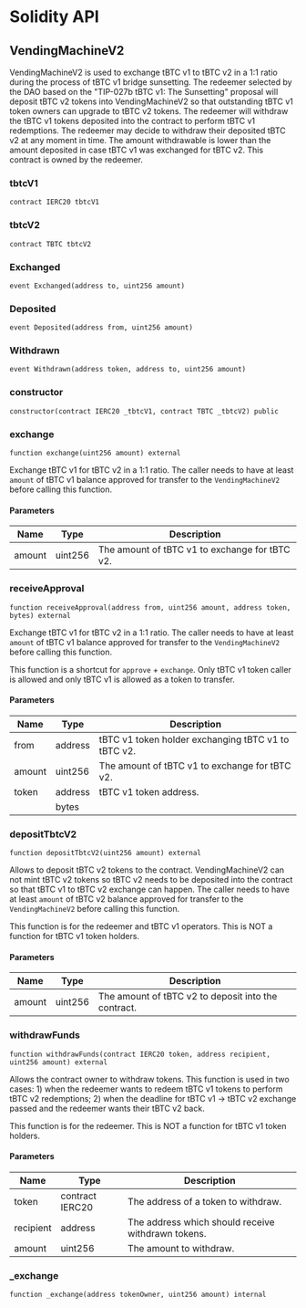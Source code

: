 # Solidity API

## VendingMachineV2

VendingMachineV2 is used to exchange tBTC v1 to tBTC v2 in a 1:1
ratio during the process of tBTC v1 bridge sunsetting. The redeemer
selected by the DAO based on the "TIP-027b tBTC v1: The Sunsetting"
proposal will deposit tBTC v2 tokens into VendingMachineV2 so that
outstanding tBTC v1 token owners can  upgrade to tBTC v2 tokens.
The redeemer will withdraw the tBTC v1 tokens deposited into the
contract to perform tBTC v1 redemptions.
The redeemer may decide to withdraw their deposited tBTC v2 at any
moment in time. The amount withdrawable is lower than the amount
deposited in case tBTC v1 was exchanged for tBTC v2.
This contract is owned by the redeemer.

### tbtcV1

```solidity
contract IERC20 tbtcV1
```

### tbtcV2

```solidity
contract TBTC tbtcV2
```

### Exchanged

```solidity
event Exchanged(address to, uint256 amount)
```

### Deposited

```solidity
event Deposited(address from, uint256 amount)
```

### Withdrawn

```solidity
event Withdrawn(address token, address to, uint256 amount)
```

### constructor

```solidity
constructor(contract IERC20 _tbtcV1, contract TBTC _tbtcV2) public
```

### exchange

```solidity
function exchange(uint256 amount) external
```

Exchange tBTC v1 for tBTC v2 in a 1:1 ratio.
The caller needs to have at least `amount` of tBTC v1 balance
approved for transfer to the `VendingMachineV2` before calling
this function.

#### Parameters

| Name | Type | Description |
| ---- | ---- | ----------- |
| amount | uint256 | The amount of tBTC v1 to exchange for tBTC v2. |

### receiveApproval

```solidity
function receiveApproval(address from, uint256 amount, address token, bytes) external
```

Exchange tBTC v1 for tBTC v2 in a 1:1 ratio.
The caller needs to have at least `amount` of tBTC v1 balance
approved for transfer to the `VendingMachineV2` before calling
this function.

This function is a shortcut for `approve` + `exchange`. Only tBTC
v1 token caller is allowed and only tBTC v1 is allowed as a token
to transfer.

#### Parameters

| Name | Type | Description |
| ---- | ---- | ----------- |
| from | address | tBTC v1 token holder exchanging tBTC v1 to tBTC v2. |
| amount | uint256 | The amount of tBTC v1 to exchange for tBTC v2. |
| token | address | tBTC v1 token address. |
|  | bytes |  |

### depositTbtcV2

```solidity
function depositTbtcV2(uint256 amount) external
```

Allows to deposit tBTC v2 tokens to the contract.
VendingMachineV2 can not mint tBTC v2 tokens so tBTC v2 needs
to be deposited into the contract so that tBTC v1 to tBTC v2
exchange can happen.
The caller needs to have at least `amount` of tBTC v2 balance
approved for transfer to the `VendingMachineV2` before calling
this function.

This function is for the redeemer and tBTC v1 operators. This is
NOT a function for tBTC v1 token holders.

#### Parameters

| Name | Type | Description |
| ---- | ---- | ----------- |
| amount | uint256 | The amount of tBTC v2 to deposit into the contract. |

### withdrawFunds

```solidity
function withdrawFunds(contract IERC20 token, address recipient, uint256 amount) external
```

Allows the contract owner to withdraw tokens. This function is
used in two cases: 1) when the redeemer wants to redeem tBTC v1
tokens to perform tBTC v2 redemptions; 2) when the deadline for
tBTC v1 -> tBTC v2 exchange passed and the redeemer wants their
tBTC v2 back.

This function is for the redeemer. This is NOT a function for
tBTC v1 token holders.

#### Parameters

| Name | Type | Description |
| ---- | ---- | ----------- |
| token | contract IERC20 | The address of a token to withdraw. |
| recipient | address | The address which should receive withdrawn tokens. |
| amount | uint256 | The amount to withdraw. |

### _exchange

```solidity
function _exchange(address tokenOwner, uint256 amount) internal
```

